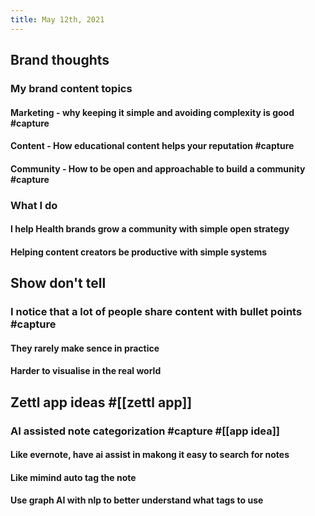 ```yaml
---
title: May 12th, 2021
---
```


## Brand thoughts
### My brand content topics
#### Marketing - why keeping it simple and avoiding complexity is good #capture
#### Content - How educational content helps your reputation #capture
#### Community - How to be open and approachable to build a community #capture
### What I do
#### I help Health brands grow a community with simple open strategy
#### Helping content creators be productive with simple systems
## Show don't tell
### I notice that a lot of people share content with bullet points #capture
#### They rarely make sence in practice
#### Harder to visualise in the real world
## Zettl app ideas #[[zettl app]]
### AI assisted note categorization #capture #[[app idea]]
#### Like evernote, have ai assist in makong it easy to search for notes
#### Like mimind auto tag the note
#### Use graph AI with nlp to better understand what tags to use
